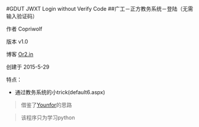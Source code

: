 #GDUT JWXT Login without Verify Code
##广工－正方教务系统－登陆（无需输入验证码）

作者 Copriwolf

版本 v1.0

博客 [Or2.in](http://or2.in)

创建于 2015-5-29

特点：

- 通过教务系统的小trick(default6.aspx)

>借鉴了[Younfor](http://m.blog.csdn.net/blog/cq361106306/42611117)的思路

>该程序只为学习python